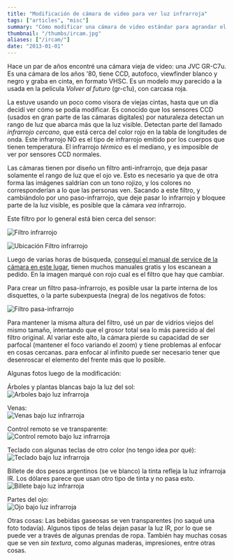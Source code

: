```yaml
---
title: "Modificación de cámara de video para ver luz infrarroja"
tags: ["articles", "misc"]
summary: "Cómo modificar una cámara de video estándar para agrandar el espectro de luz que puede observar, permitiendo ver parte del infrarrojo cercano."
thumbnail: "/thumbs/ircam.jpg"
aliases: ["/ircam/"]
date: "2013-01-01"
---
```

Hace un par de años encontré una cámara vieja de video: una JVC GR-C7u. Es una cámara de los años '80, tiene CCD, autofoco, viewfinder blanco y negro y graba en cinta, en formato VHSC. Es un modelo muy parecido a la usada en la película *Volver al futuro* (gr-c1u), con carcasa roja.

La estuve usando un poco como visora de viejas cintas, hasta que un día decidí ver cómo se podía modificar. Es conocido que los sensores CCD (usados en gran parte de las cámaras digitales) por naturaleza detectan un rango de luz que abarca más que la luz visible. Detectan parte del llamado *infrarrojo cercano*, que está cerca del color rojo en la tabla de longitudes de onda. Este infrarrojo NO es el tipo de infrarrojo emitido por los cuerpos que tienen temperatura. El infrarrojo *térmico* es el mediano, y es imposible de ver por sensores CCD normales.

Las cámaras tienen por diseño un filtro anti-infrarrojo, que deja pasar solamente el rango de luz que el ojo ve. Esto es necesario ya que de otra forma las imágenes saldrían con un tono rojizo, y los colores no corresponderían a lo que las personas ven. Sacando a este filtro, y cambiándolo por uno paso-infrarrojo, que deje pasar lo infrarrojo y bloquee parte de la luz visible, es posible que la cámara *vea* infrarrojo.

Este filtro por lo general está bien cerca del sensor:

![Filtro infrarrojo](/images/ircam0.jpg)

![Ubicación Filtro infrarrojo](/images/ircam3.jpg)

Luego de varias horas de búsqueda, [conseguí el manual de service de la cámara en este lugar](https://www.freeservicemanuals.info/en/servicemanuals/), tienen muchos manuales gratis y los escanean a pedido. En la imagen marqué con rojo cual es el filtro que hay que cambiar.

Para crear un filtro pasa-infrarrojo, es posible usar la parte interna de los disquettes, o la parte subexpuesta (negra) de los negativos de fotos:

![Filtro pasa-infrarrojo](/images/ircam1.jpg)

Para mantener la misma altura del filtro, usé un par de vidrios viejos del mismo tamaño, intentando que el grosor total sea lo más parecido al del filtro original. Al variar este alto, la cámara pierde su capacidad de ser parfocal (mantener el foco variando el zoom) y tiene problemas al enfocar en cosas cercanas. para enfocar al infinito puede ser necesario tener que desenroscar el elemento del frente más que lo posible.

Algunas fotos luego de la modificación:

Árboles y plantas blancas bajo la luz del sol:\
![Arboles bajo luz infrarroja](/images/ir0.jpg)

Venas:\
![Venas bajo luz infrarroja](/images/ir1.jpg)

Control remoto se ve transparente:\
![Control remoto bajo luz infrarroja](/images/ir2.jpg)

Teclado con algunas teclas de otro color (no tengo idea por qué):\
![Teclado bajo luz infrarroja](/images/ir3.jpg)

Billete de dos pesos argentinos (se ve blanco) la tinta refleja la luz infrarroja IR. Los dólares parece que usan otro tipo de tinta y no pasa esto.\
![Billete bajo luz infrarroja](/images/ir4.jpg)

Partes del ojo:\
![Ojo bajo luz infrarroja](/images/ir5.jpg)

Otras cosas: Las bebidas gaseosas se ven transparentes (no saqué una foto todavía). Algunos tipos de telas dejan pasar la luz IR, por lo que se puede ver a través de algunas prendas de ropa. También hay muchas cosas que se ven *sin textura*, como algunas maderas, impresiones, entre otras cosas.
